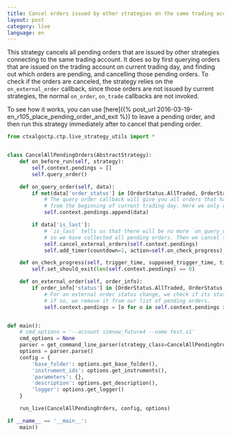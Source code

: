 ```yaml
---
title: Cancel orders issued by other strategies on the same trading account
layout: post
category: live
language: en
---
```


This strategy cancels all pending orders that are issued by other strategies connecting to the same trading account.
It does so by first querying orders that are issued on the trading account on current trading day, and finding out
which orders are pending, and cancelling those pending orders. To check if the orders are canceled, the strategy
relies on the `on_external_order` callback, since those orders are not issued by current strategies, the normal
`on_order`, `on_trade` callbacks are not invoked.

To see how it works, you can use [here]({% post_url 2016-03-19-en_r105_place_pending_order_and_exit %}) to leave a pending
order, and then run this strategy immediately after to cancel that pending order.


```python
from ctxalgoctp.ctp.live_strategy_utils import *


class CancelAllPendingOrders(AbstractStrategy):
    def on_before_run(self, strategy):
        self.context.pendings = []
        self.query_order()

    def on_query_order(self, data):
        if not(data['order_status'] in [OrderStatus.AllTraded, OrderStatus.Canceled]):
            # The query order callback will give you all orders that happens in the trading account
            # from the beginning of current trading day. Here we only collect orders that are still pending.
            self.context.pendings.append(data)

        if data['is_last']:
            # `is_last` tells us that there will be no more `on_query_order` callbacks anymore,
            # so we have collected all pending orders. Then we cancel those orders.
            self.cancel_external_orders(self.context.pendings)
            self.add_timer(countdown=1, action=self.on_check_progress)

    def on_check_progress(self, trigger_time, supposed_trigger_time, timer_name):
        self.set_should_exit(len(self.context.pendings) == 0)

    def on_external_order(self, order_info):
        if order_info['status'] in [OrderStatus.AllTraded, OrderStatus.Canceled]:
            # For an external order status change, we check if its status is finished,
            # if so, we remove it from our list of pending orders.
            self.context.pendings = [o for o in self.context.pendings if not self.same_external_order(o, order_info)]


def main():
    # cmd_options = '--account simnow_future4 --name test.s1'
    cmd_options = None
    parser = get_command_line_parser(strategy_class=CancelAllPendingOrders, cmd_options=cmd_options)
    options = parser.parse()
    config = {
        'base_folder': options.get_base_folder(),
        'instrument_ids': options.get_instruments(),
        'parameters': {},
        'description': options.get_description(),
        'logger': options.get_logger()
    }

    run_live(CancelAllPendingOrders, config, options)

if __name__ == '__main__':
    main()

```
